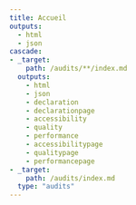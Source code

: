 ```yaml
---
title: Accueil
outputs:
  - html
  - json
cascade:
- _target:
    path: /audits/**/index.md
  outputs:
    - html
    - json
    - declaration
    - declarationpage
    - accessibility
    - quality
    - performance
    - accessibilitypage
    - qualitypage
    - performancepage
- _target:
    path: /audits/index.md
  type: "audits"
---
```

